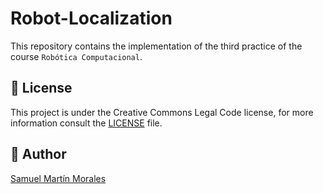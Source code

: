 # Robot-Localization
This repository contains the implementation of the third practice of the course `Robótica Computacional`.

## 📝 License

This project is under the Creative Commons Legal Code license, for more information consult the [LICENSE](./LICENSE) file.

## 📌 Author

[Samuel Martín Morales](alu0101359526@ull.edu.es)

